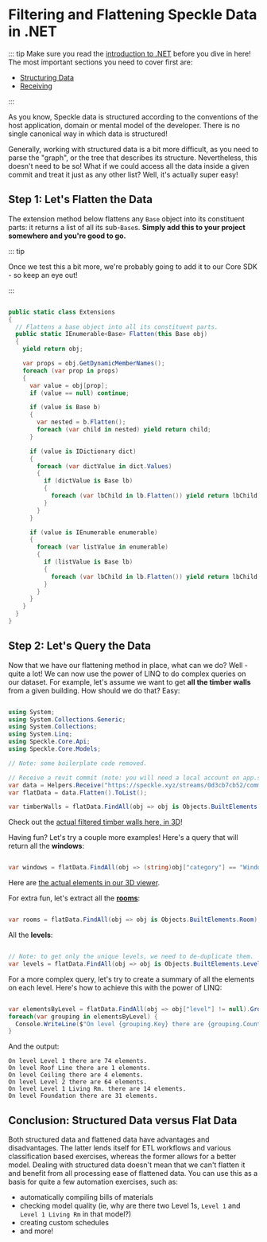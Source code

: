 # Filtering and Flattening Speckle Data in .NET

::: tip
Make sure you read the [introduction to .NET](/dev/dotnet) before you dive in here! The most important sections you need to cover first are: 

- [Structuring Data](/dev/dotnet.html#structuring-your-data)
- [Receiving](/dev/dotnet.html#receiving-data)

:::

As you know, Speckle data is structured according to the conventions of the host application, domain or mental model of the developer. There is no single canonical way in which data is structured! 

Generally, working with structured data is a bit more difficult, as you need to parse the "graph", or the tree that describes its structure. Nevertheless, this doesn't need to be so! What if we could access all the data inside a given commit and treat it just as any other list? Well, it's actually super easy! 

## Step 1: Let's Flatten the Data

The extension method below flattens any `Base` object into its constituent parts: it returns a list of all its sub-`Base`s. **Simply add this to your project somewhere and you're good to go.** 

::: tip

Once we test this a bit more, we're probably going to add it to our Core SDK - so keep an eye out!

:::

```csharp

public static class Extensions
{
  // Flattens a base object into all its constituent parts.
  public static IEnumerable<Base> Flatten(this Base obj)
  {
    yield return obj;

    var props = obj.GetDynamicMemberNames();
    foreach (var prop in props)
    {
      var value = obj[prop];
      if (value == null) continue;

      if (value is Base b)
      {
        var nested = b.Flatten();
        foreach (var child in nested) yield return child;
      }

      if (value is IDictionary dict)
      {
        foreach (var dictValue in dict.Values)
        {
          if (dictValue is Base lb)
          {
            foreach (var lbChild in lb.Flatten()) yield return lbChild;
          }
        }
      }

      if (value is IEnumerable enumerable)
      {
        foreach (var listValue in enumerable)
        {
          if (listValue is Base lb)
          {
            foreach (var lbChild in lb.Flatten()) yield return lbChild;
          }
        }
      }
    }
  }
}

```

## Step 2: Let's Query the Data

Now that we have our flattening method in place, what can we do? Well - quite a lot! We can now use the power of LINQ to do complex queries on our dataset. For example, let's assume we want to get **all the timber walls** from a given building. How should we do that? Easy: 

```csharp

using System;
using System.Collections.Generic;
using System.Collections;
using System.Linq;
using Speckle.Core.Api;
using Speckle.Core.Models;

// Note: some boilerplate code removed.

// Receive a revit commit (note: you will need a local account on app.speckle.systems for this to work!)
var data = Helpers.Receive("https://speckle.xyz/streams/0d3cb7cb52/commits/681cdd572c").Result;
var flatData = data.Flatten().ToList();

var timberWalls = flatData.FindAll(obj => obj is Objects.BuiltElements.Revit.RevitWall wall && wall.type == "Wall - Timber Clad");

```

Check out the [actual filtered timber walls here, in 3D](https://speckle.xyz/streams/0d3cb7cb52/commits/681cdd572c?filter=%7B%22ghostOthers%22%3Atrue,%22filterBy%22%3A%7B%22type%22%3A%5B%22Wall%20-%20Timber%20Clad%22%5D%7D,%22colorBy%22%3Anull%7D&c=%5B8.38909,-14.62227,21.72508,19.02341,-4.21317,7.28914,0,1%5D)!

Having fun? Let's try a couple more examples! Here's a query that will return all the **windows**:

```csharp

var windows = flatData.FindAll(obj => (string)obj["category"] == "Windows");

```

Here are [the actual elements in our 3D viewer](https://speckle.xyz/streams/0d3cb7cb52/commits/681cdd572c?filter=%7B%22ghostOthers%22%3Atrue,%22filterBy%22%3A%7B%22category%22%3A%5B%22Windows%22%5D%7D,%22colorBy%22%3A%7B%22type%22%3A%22category%22,%22property%22%3A%22category%22%7D%7D&c=%5B-5.7784,-18.86637,18.78367,16.556,-1.104,4.3014,0,1%5D).

For extra fun, let's extract all the [**rooms**](https://speckle.xyz/streams/0d3cb7cb52/commits/681cdd572c?filter=%7B%22ghostOthers%22%3Atrue,%22filterBy%22%3A%7B%22speckle_type%22%3A%5B%22Objects.BuiltElements.Room%22%5D%7D,%22colorBy%22%3Anull%7D&c=%5B-3.83025,-15.78239,24.12586,16.556,-1.104,4.3014,0,1%5D
):

```csharp

var rooms = flatData.FindAll(obj => obj is Objects.BuiltElements.Room);

```


All the **levels**: 

```csharp

// Note: to get only the unique levels, we need to de-duplicate them.
var levels = flatData.FindAll(obj => obj is Objects.BuiltElements.Level).Cast<Objects.BuiltElements.Level>().GroupBy(level => level.name).Select(g => g.First()).ToList();

```

For a more complex query, let's try to create a summary of all the elements on each level. Here's how to achieve this with the power of LINQ: 

```csharp

var elementsByLevel = flatData.FindAll(obj => obj["level"] != null).GroupBy(obj => ((Base)obj["level"])["name"]);
foreach(var grouping in elementsByLevel) {
  Console.WriteLine($"On level {grouping.Key} there are {grouping.Count()} elements.");
}

```

And the output: 

```
On level Level 1 there are 74 elements.
On level Roof Line there are 1 elements.
On level Ceiling there are 4 elements.
On level Level 2 there are 64 elements.
On level Level 1 Living Rm. there are 14 elements.
On level Foundation there are 31 elements.
```

## Conclusion: Structured Data versus Flat Data

Both structured data and flattened data have advantages and disadvantages. The latter lends itself for ETL workflows and various classification based exercises, whereas the former allows for a better model. Dealing with structured data doesn't mean that we can't flatten it and benefit from all processing ease of flattened data. You can use this as a basis for quite a few automation exercises, such as: 
- automatically compiling bills of materials
- checking model quality (ie, why are there two Level 1s, `Level 1` and `Level 1 Living Rm` in that model?)
- creating custom schedules
- and more! 


